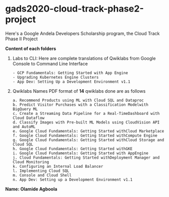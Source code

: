 # gads2020-cloud-track-phase2-project

Here's a Google Andela Developers Scholarship program, the Cloud Track Phase II
Project

**Content of each folders**


1. Labs to CLI: 
    Here are complete translations of Qwiklabs from Google Console to Command Line Interface
    ```
    - GCP Fundamentals: Getting Started with App Engine
    - Upgrading Kubernetes Engine Clusters
    - App Dev: Setting Up a Development Environment v1.1
    ```
2. Qwiklabs
    Names PDF format of **14** qwiklabs done are as follows 
    
    ```
    a. Recommend Products using ML with Cloud SQL and Dataproc
    b. Predict Visitor Purchases with a Classification Modelwith BigQuery ML
    c. Create a Streaming Data Pipeline for a Real-TimeDashboard with Cloud Dataflow
    d. Classify Images with Pre-built ML Models using CloudVision API and AutoML
    e. Google Cloud Fundamentals: Getting Started withCloud Marketplace
    f. Google Cloud Fundamentals: Getting Started withCompute Engine
    g. Google Cloud Fundamentals: Getting Started withCloud Storage and Cloud SQL
    h. Google Cloud Fundamentals: Getting Started withGKE
    i. Google Cloud Fundamentals: Getting Started with AppEngine
    j. Cloud Fundamentals: Getting Started withDeployment Manager and Cloud Monitoring
    k. Configuring an Internal Load Balancer
    l. Implementing Cloud SQL
    m. Console and Cloud Shell
    n. App Dev: Setting up a Development Environment v1.1
    ```


**Name: Olamide Agboola**